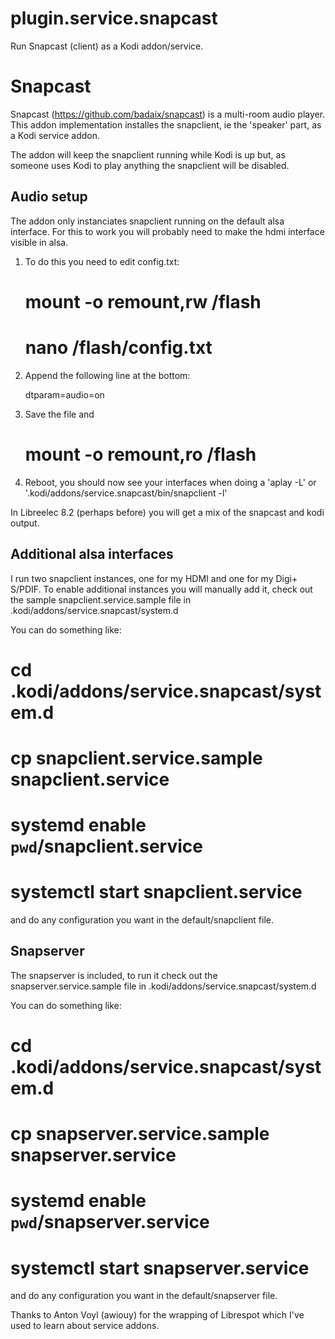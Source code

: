 # plugin.service.snapcast
Run Snapcast (client) as a Kodi addon/service. 

Snapcast 
========
Snapcast (https://github.com/badaix/snapcast) is a multi-room audio player.
This addon implementation installes the snapclient, ie the 'speaker' part,
as a Kodi service addon.

The addon will keep the snapclient running while Kodi is up but, as someone
uses Kodi to play anything the snapclient will be disabled.

Audio setup
-----------
The addon only instanciates snapclient running on the default alsa
interface. For this to work you will probably need to make the hdmi
interface visible in alsa.

1. To do this you need to edit config.txt:

   # mount -o remount,rw /flash
   # nano /flash/config.txt

2. Append the following line at the bottom:

   dtparam=audio=on

3. Save the file and

   # mount -o remount,ro /flash

4. Reboot, you should now see your interfaces when doing a 'aplay -L'
   or '.kodi/addons/service.snapcast/bin/snapclient -l'

In Libreelec 8.2 (perhaps before) you will get a mix of the snapcast
and kodi output.

Additional alsa interfaces
--------------------------
I run two snapclient instances, one for my HDMI and one for my Digi+ S/PDIF.
To enable additional instances you will manually add it, check out the sample
snapclient.service.sample file in .kodi/addons/service.snapcast/system.d

You can do something like:
# cd .kodi/addons/service.snapcast/system.d
# cp snapclient.service.sample snapclient.service
# systemd enable `pwd`/snapclient.service
# systemctl start snapclient.service

and do any configuration you want in the default/snapclient file.

Snapserver
----------
The snapserver is included, to run it check out the snapserver.service.sample
file in .kodi/addons/service.snapcast/system.d

You can do something like:
# cd .kodi/addons/service.snapcast/system.d
# cp snapserver.service.sample snapserver.service
# systemd enable `pwd`/snapserver.service
# systemctl start snapserver.service

and do any configuration you want in the default/snapserver file.

Thanks to Anton Voyl (awiouy) for the wrapping of Librespot
which I've used to learn about service addons.
